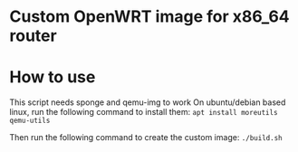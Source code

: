 # Custom OpenWRT image for x86_64 router

# How to use

This script needs sponge and qemu-img to work
On ubuntu/debian based linux, run the following command to install them:
```apt install moreutils qemu-utils```

Then run the following command to create the custom image:
```./build.sh```
